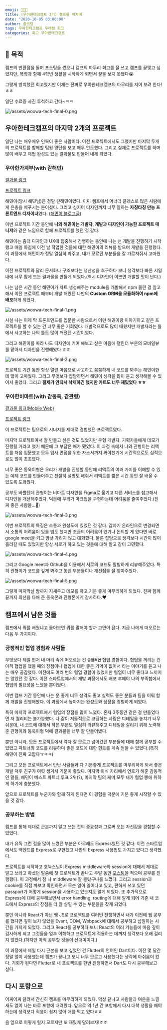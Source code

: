 ```yaml
---
emoji: 👨🏻‍🎓
title: (우아한테크캠프 3기) 캠프를 마치며
date: "2020-10-05 03:00:00"
author: 줌코딩
tags: 우아한테크캠프 우테캠 회고
categories: 회고 우아한테크캠프
---
```


## 💫 목적

캠프의 반환점을 돌며 포스팅을 썼으니 캠프의 마무리 회고를 잘 쓰고 캠프를 끝맺고 싶었지만, 복학과 함께 4학년 생활을 시작하게 되면서 끝을 보지 못했다😭

그렇게 방치했던 회고였지만 이제는 진짜로 우아한테크캠프의 마무리를 지어 보려 한다!ㅎㅎ

일단 수료증 사진 투척하고 간다~ㅋㅋ

![/assets/woowa-tech-final-0.png](./woowa-tech-final-0.png)

## 우아한테크캠프의 마지막 2개의 프로젝트

일단 나는 매우매우 인복이 좋은 사람이다. 이전 프로젝트에서도 그랬지만 마지막 두개의 프로젝트를 함께할 팀원 명단을 보고 매우 안도했다. 그리고 실제로 프로젝트를 하며 많이 배우고 제법 완성도 있는 결과물도 만들어 내게 되었다.

### 우아한가계부(with 갇해민)

[결과물 링크](http://3.35.66.51:3003)

[프로젝트 링크](https://github.com/woowa-techcamp-2020/hkb-15)

해민이(당시 해민님)은 정말 갇해민이었다. 이미 캠프에서 어너더 클래스로 많은 사람에게 은총을 베푸시는 분이셨다. 그리고 심지어 디자인까지 너무 잘하는 **자칭타칭 만능 프론트엔드 디자이너**였다. ([해민이 블로그글](https://blog.jhaemin.com/frontend-designer-cke7xdby002bnyjs1cx4h45jy))

이번 프로젝트 기간 동안에  **나와 해민이는 개발자,  개발과 디자인이 가능한 프로젝트 매니저**와  같은 느낌으로 함께 프로젝트를 했던 것 같다.

해민이는 좀더 디자인과 UX에 집중해서 진행하는 동안에 나는 선 개발을 진행하기 시작했고 매일 아침에 이전 날 작업한 것들에 대한 해민이의 리뷰를 받으며 개발을 진행했다. 이 과정에서 해민이가 정말 열심히 봐주고, 내가 모르던 부분들을 잘 가르쳐줘서 고마웠다.

이전 프로젝트와 달리 문서화나 구조보다는 생산성을 추구하다 보니 생각보다 빠른 시일 내에 너무 맘에 드는 결과물을 만들게 되었다.(역시 디자인이 이쁘면 개발할 맛이 난다.)

나는 남은 시간 동안 해민이가 차트 생성해주는 module을 개발해서 npm 올린 걸 참고해서 이전 프로젝트 때부터 개발 해왔던 나만의 **Custom ORM을 모듈화하여 npm에 배포**하게 되었다.

![/assets/woowa-tech-final-1.png](./woowa-tech-final-1.png)

사실 나는 이제 막 프론트엔드를 입문한 사람으로서 이런 해민이랑 이야기하고 같은 프로젝트를 할 수 있는 건 너무 좋은 기회였다. 개발적으로도 많이 배웠지만  개발자라는 틀에서 사고하는 나의 틀도 많이 깨졌던 시간이었다.

그리고 해민이를 따라 나도 디자인에 기여 해보고 싶은 마음에 캘린더 부분의 모바일뷰를 맡아서 디자인을 진행해봤다 ㅎㅎ

![/assets/woowa-tech-final-2.png](./woowa-tech-final-2.png)

프로젝트 기간 동안 항상 열린 마음으로 사고하고 꼼꼼하게 내 코드를 봐주는 해민이한테 많이 고마웠다. 그리고 무엇보다 잡담하면서 해민이 생각을 많이 듣고 생각해볼 수 있어서 좋았다. 그리고 **절제가 안되서 삭제하긴 했지만 카트도 너무 재밌었다 ㅎㅎ** 

### 우아한비마트(with 갇동욱, 갇관형)

[결과물 링크(Mobile Web)](http://bmart.zoomkoding.com)

[프로젝트 링크](https://github.com/woowa-techcamp-2020/bmart-6)

이 프로젝트는 팀으로의 시너지를 제대로 경험했던 프로젝트였다.

마지막 프로젝트여서 잘 만들고 싶은 것도 있었지만 우형 개발자, 기획자들에게 데모가 진행될 거라고 했기 때문에 그 부담은 배가 됐었다. 이 과정 속에서 나와 관형이는 리액트를 처음 입문했고 모두 입사 면접을 위한 자소서까지 써야했기에 시간적으로도 심적으로도 많이 초조했다. 

너무 좋은 동욱이형은 우리가 개발을 진행할 동안에 리액트의 여러 가지를 이해할 수 있는 예제 코드를 만들어주고 친절히 설명도 해줘서 리액트를 짧은 시간 동안 잘 배울 수 있도록 도와줬다. 

공부도 바쁠텐데 관형이는 비마트 디자인을 Figma로 옮기고 다른 서비스를 참고해서 디자인을 개선해주었다. 덕분에 우리가 마크업을 구현하는데 어려움을 줄여주었다.(진짜 좋은 사람들...🙏)

![/assets/woowa-tech-final-3.png](./woowa-tech-final-3.png)

이번 프로젝트의 특징은 소통과 완성도에 있었던 것 같다. 갑자기 온라인으로 변경되면서 소통의 어려움이 있을 법도 했지만 조금의 어려움이 있거나 논의할 게 있다면 바로 google meet을 키고 밤낮 가리지 않고 대화했다. 물론 잡담으로 생각보다 시간이 많이 흘러갈 때도 있었지만 항상 서로가 하고 있는 것들에 대해 알고 같이 고민했다.

![/assets/woowa-tech-final-4.png](./woowa-tech-final-4.png)

그리고 Google meet과 Github을 이용해서 서로의 코드도 활발하게 리뷰해주었다. 특히 관형이가 코드를 깊게 봐주고 놓친 부분들이나 개선점을 잘 찾아주었다.

![/assets/woowa-tech-final-5.png](./woowa-tech-final-5.png)

그렇게 마지막날 밤까지 지새우고 데모를 하고 기분 좋게 마무리하게 되었다. 진짜 함께 끝까지 최선을 다해 준 동욱몬과 관형몬에게 감사하다.❤️

## 캠프에서 남은 것들

캠프에서 뭐를 배웠냐고 물어보면 뭐를 말해야 할까 고민이 된다. 지금 나에게 떠오르는 다음 두 가지이다. 

### 긍정적인 협업 경험과 사람들

무엇보다 제일 먼저 내 머리 속에 떠오르는 건 **`긍정적인`** 협업 경험이다. 협업을 꺼리는 건 아직 협업을 했을 때의 장점이나 협업에 대한 좋은 기억이 없어서 라는 이야기를 듣고 나는 매우 공감했다. 이전에도 여러 번의 협업 경험이 있었지만 협업이 너무 좋다고 느끼지는 않았던 것 같다. 이전 스타트업에서의 개발 과정에서도 배포 후에야 나의 부족함에서 협업의 필요성을 느꼈을 뿐이었다.

이번 캠프 기간 동안에 나는 운 좋게 너무 성격도 좋고 실력도 좋은 분들과 팀을 이뤄 함께 개발을 진행해봤다. 이 과정에서 높아지는 완성도와 성장을 경험하게 되었다.  

특히 마지막 프로젝트에서 협업의 장점을 많이 느꼈다. 혼자 3주동안 같은 걸 만들었다면 저 퀄리티는 불가능했다. 나 같이 저돌적으로 코딩하는 사람은 디테일을 놓치기 너무 쉬운데, 내 코드에 대해서 작은 부분도 열심히 리뷰해주고 디테일을 살리기 위해 노력해준 관형이와 동욱이형 덕에 결과물을 너무 잘 만들어냈다.

뿐만 아니라, 모든 프로젝트에서 각자 잘 모르고 넘어갔던 부분들에 대해 함께 공부할 수 있었고 파트너의 코드를 리뷰하며 좋은 코드에 대한 힌트를 계속 얻을 수 있었다.(특히 해민이 진짜 고맙다ㅠㅋㅋ)

그리고 모든 프로젝트에서 만난 사람들과 다 기분좋게 프로젝트를 마무리하게 되서 좋은 개발 덕후 친구가 여럿 생겨서 기분이 좋았다. 마지막 회식 자리에서 연호가 해준 감동적인 말들, 해민이 베스트 파트너 투표 2위(?), 마지막 팀의 케미 모두 내가 협업 뽕에 취하게 하기에 충분했다.

앞으로 프로젝트를 누군가와 함께 하게 된다면 이 경험들 덕분에 기분 좋게 시작할 수 있을 것 같다.

### 공부하는 방법

캠프를 통해 제대로 근본까지 알고 쓰는 것의 중요성과 그로써 오는 자신감을 경험할 수 있었다. 

내가 유독 그런 점을 많이 느꼈던 부분은 아무래도 Express였던 것 같다. 이전 스타트업에서도 백엔드를 Express로 구현했고 나만의 Express 사용법도 가지고 있다고 생각했다. 

프로젝트를 시작하고 호눅스님이 Express middleware와 session에 대해서 제대로 알고 쓰라고 하셨던 말씀에 첫 프로젝트가 끝나고 주말 동안 [포스팅](https://zoomkoding.github.io/nodejs/%EC%9A%B0%EC%95%84%ED%95%9C%ED%85%8C%ED%81%AC%EC%BA%A0%ED%94%84/2020/07/12/express-middleware-log-in.html)을 적으며 공부를 진행했다. 이 과정에서 참 나 middleware 잘 몰랐구나를 느꼈다. 그리고 session과 cookie를 직접 까보고 확인하면서 무슨 일이 일어나고 있고, 편하게 쓰고 있던 passport가 어떻게 session을 사용하고 있는지도 알게 되었다. 또 추가적으로 Express에 대해 공부해보면서 error handling, routing에 대해 알게 되어 기존 내 코드에서 Express의 장점을 더 잘 살릴 수 있는 부분들을 찾게 되었다.

뿐만 아니라 React가 아닌 쌩 JS로 프로젝트를 여러번 진행하면서 내가 이전에 웹 공부를 했다면 깊이 보지 않았을 Event, DOM, Webpack에 대해서 공부하고 삽질하는 시간을 가지게 되었다. 그리고 React를 공부하다 보니 React의 여러 기능들에 마음 깊이 감사하게 되고 그것들을 얼추 이해하고 프로젝트에 적용하는 데까지 생각보다 오래 걸리지 않았다.(하지만 아직 공부할 것들이 산더미이다.)

이 과정에서 제일 다시 근본을 보고 싶었던 건 Flutter의 언어인 Dart이다. 이전 몇 달간 정말 많이 사용했는데 캠프가 끝나고 보니 너무 모르고 사용했다는 생각에 아쉬움이 컸다. 기회가 된다면 Flutter로 내 프로젝트를 한번 진행하면서 Dart도 다시 공부해보고 싶다.

## 다시 포항으로

어찌어찌 달려서 간신히 캠프를 마무리하게 되었다. 막상 끝나고 사람들과 여운을 느낄 새도 없이 나는 바로 포항에 내려왔다. 앞으로 약 1년 간 포항에서 다시 대학 생활을 해야하는데 생각보다 적응이 쉽지 않아 애를 먹고 있다ㅎㅎ 

음 앞으로 어떻게 될지 모르지만 또 재밌게 달려보자!ㅎㅎ

```toc
```